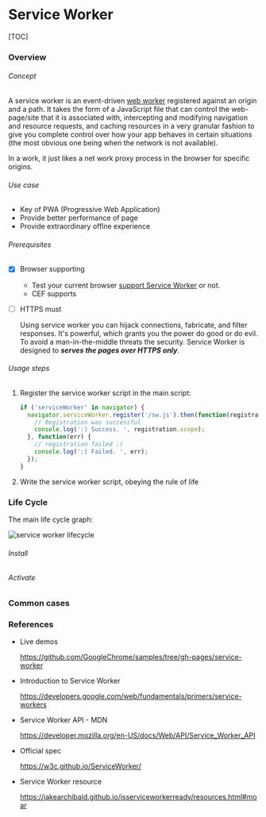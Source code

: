 # Service Worker 

[TOC]



### Overview

###### Concept

A service worker is an event-driven [web worker](https://developer.mozilla.org/en-US/docs/Web/API/Worker) registered against an origin and a path. It takes the form of a JavaScript file that can control the web-page/site that it is associated with, intercepting and modifying navigation and resource requests, and caching resources in a very granular fashion to give you complete control over how your app behaves in certain situations (the most obvious one being when the network is not available).

In a work, it just likes a net work proxy process in the browser for specific origins. 


###### Use case

- Key of PWA (Progressive Web Application)
- Provide better performance of page
- Provide extraordinary offlne experience 



###### Prerequisites

- [x] Browser supporting

  - Test your current browser [support Service Worker](https://jakearchibald.github.io/isserviceworkerready/) or not.
  - CEF supports

- [ ] HTTPS must

  Using service worker you can hijack connections, fabricate, and filter responses. 
  It's powerful, which grants you the power do good or do evil. To avoid a man-in-the-middle threats the security. Service Worker is designed to ***serves the pages over HTTPS only***.



###### Usage steps

1. Register the service worker script in the main script: 

   ```javascript
   if ('serviceWorker' in navigator) {
     navigator.serviceWorker.register('/sw.js').then(function(registration) {
       // Registration was successful
       console.log(':) Success. ', registration.scope);
     }, function(err) {
       // registration failed :(
       console.log(':( Failed. ', err);
     });
   }
   ```

2. Write the service worker script, obeying the rule of life 
   



### Life Cycle



The main life cycle graph:

![service worker lifecycle](https://developers.google.com/web/fundamentals/primers/service-workers/images/sw-lifecycle.png)

###### Install 

##### 

###### Activate











### Common cases









### References

- Live demos

  https://github.com/GoogleChrome/samples/tree/gh-pages/service-worker

- Introduction to Service Worker

  https://developers.google.com/web/fundamentals/primers/service-workers

- Service Worker API - MDN

  https://developer.mozilla.org/en-US/docs/Web/API/Service_Worker_API

- Official spec

  https://w3c.github.io/ServiceWorker/

- Service Worker resource

  https://jakearchibald.github.io/isserviceworkerready/resources.html#moar

